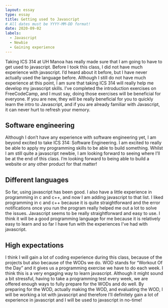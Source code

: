 ```yaml
---
layout: essay
type: essay
title: Getting used to Javascript
# All dates must be YYYY-MM-DD format!
date: 2020-09-02
labels:
  - Javascript
  - Newbie
  - Gaining experience
---
```



Taking ICS 314 at UH Manoa has really made sure that I am going to have to get used to javascript. Before I took this class, I did not have much experience with javascript. I’d heard about it before, but I have never actually used the language before. Although I still do not have much experience at this point, I am sure that taking ICS 314 will really help me develop my javascript skills. I’ve completed the introduction exercises on FreeCodeCamp, and I must say, doing those exercises will be beneficial for everyone. If you are new, they will be really beneficial for you to quickly learn the intro to Javascript, and if you are already familiar with Javascript, it can never hurt to refresh your memory.

## Software engineering

Although I don’t have any experience with software engineering yet, I am beyond excited to take ICS 314: Software Engineering. I am excited to really be able to apply my programming skills to be able to build something. Whilst I am still quite a javascript newbie, I am looking forward to seeing where I’ll be at the end of this class. I’m looking forward to being able to build a website or any other product for that matter! 


## Different languages

So far, using javascript has been good. I also have a little experience in programming in c and c++, and now I am adding javascript to that list. I liked programming in c and c++ because it is quite straightforward and the error notifications once you run the program really helped me out a lot to solve the issues. Javascript seems to be really straightforward and easy to use. I think it will be a good programming language for me because it is relatively easy to learn and so far I have fun with the experiences I’ve had with javascript. 

## High expectations 

I think I will gain a lot of coding experience during this class, because of the projects but also because of the WODs we do. WOD stands for “Workout Of the Day” and it gives us a programming exercise we have to do each week. I think this is a very engaging way to learn javascript. Although it might sound a bit stressful, having to take a programming test every week, we are offered enough ways to fully prepare for the WODs and do well. By preparing for the WOD, actually making the WOD, and evaluating the WOD, I will be working a lot with javascript and therefore I’ll definitely gain a lot of experience in javascript and I will be used to javascript in no-time!
